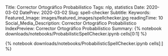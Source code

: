 Title: Corrector Ortográfico Probabilistico
Tags: nlp, statistics 
Date: 2020-03-02
DatePrev: 2020-03-02
Slug: spell-checker
Subtitle:
Keywords: 
Featured_Image: images/featured_images/spellchecker.jpg
readingTime: 10
Social_Media_Description: Corrector Ortográfico Probabilistico
IndexPreview: Corrector Ortográfico Probabilistico
Summary: {% notebook downloads/notebooks/ProbabilisticSpellChecker.ipynb cells[0:1] %}

{% notebook downloads/notebooks/ProbabilisticSpellChecker.ipynb cells[:] %}
